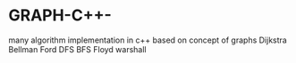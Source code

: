 # GRAPH-C++-
many algorithm implementation in c++ based on concept of graphs
Dijkstra 
Bellman Ford
DFS
BFS
Floyd warshall

